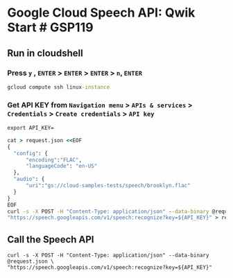 # Google Cloud Speech API: Qwik Start # GSP119

## Run in cloudshell
### Press `y` , `ENTER` > `ENTER` > `ENTER` > `n`, `ENTER`
```cmd
gcloud compute ssh linux-instance
```
### Get API KEY from `Navigation menu` > `APIs & services` > `Credentials` > `Create credentials` > `API key`
```cmd
export API_KEY=
```
```cmd
cat > request.json <<EOF
{
  "config": {
      "encoding":"FLAC",
      "languageCode": "en-US"
  },
  "audio": {
      "uri":"gs://cloud-samples-tests/speech/brooklyn.flac"
  }
}
EOF
curl -s -X POST -H "Content-Type: application/json" --data-binary @request.json \
"https://speech.googleapis.com/v1/speech:recognize?key=${API_KEY}" > result.json
```
## Call the Speech API
```
curl -s -X POST -H "Content-Type: application/json" --data-binary @request.json \
"https://speech.googleapis.com/v1/speech:recognize?key=${API_KEY}"
```
